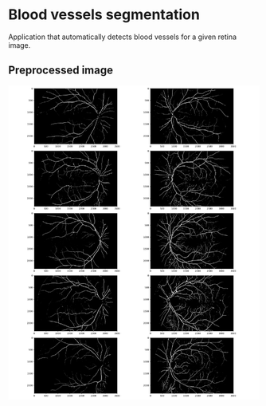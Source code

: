 # Blood vessels segmentation
Application that automatically detects blood vessels for a given retina image.

## Preprocessed image
![Preprocessed image](./res/preprocessed-image.png)
